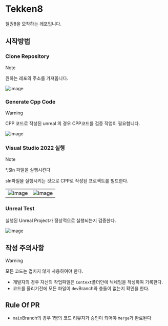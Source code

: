 # Tekken8
철권8을 모작하는 레포입니다.

## 시작방법

### Clone Repository

> [!NOTE]  
> 원하는 레포의 주소를 가져옵니다.

![image](./Assets/Clone_Repo.gif)

### Generate Cpp Code

> [!WARNING]  
> CPP 코드로 작성된 unreal 의 경우 CPP코드를 검증 작업이 필요합니다.

![image](./Assets/Generate.gif)

### Visual Studio 2022 실행

> [!NOTE]  
> *.Sln 파일을 실행시킨다

sln파일을 실행시키는 것으로 CPP로 작성된 프로젝트를 빌드한다.

| | |
| --- | --- |
|![image](./Assets/VstudioBuild.gif)| ![image](./Assets/VstudioStart.gif) |

### Unreal Test

실행된 Unreal Project가 정상적으로 실행되는지 검증한다.

![image](./Assets/UnrealEngineStart.gif)

## 작성 주의사항

> [!WARNING]  
> 모든 코드는 겹치지 않게 사용하여야 한다.

- 개발자의 경우 자신의 작업파일은 ```Context```폴더안에 닉네임을 작성하여 기록한다.
- 코드를 올리기전에 모든 파일이 ```dev```Branch와 충돌이 없는지 확인을 한다.

## Rule Of PR

- ```main```Branch의 경우 1명의 코드 리뷰자가 승인이 되어야 ```Merge```가 완료된다
